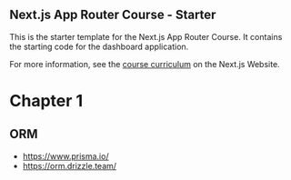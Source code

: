## Next.js App Router Course - Starter

This is the starter template for the Next.js App Router Course. It contains the starting code for the dashboard application.

For more information, see the [course curriculum](https://nextjs.org/learn) on the Next.js Website.

# Chapter 1

## ORM

- https://www.prisma.io/
- https://orm.drizzle.team/
